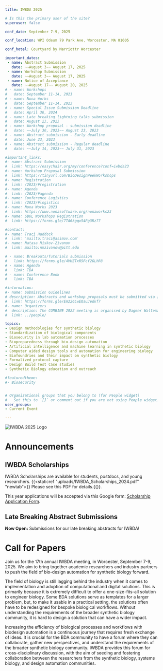 ```yaml
---
title: IWBDA 2025

# Is this the primary user of the site?
superuser: false

conf_date: September 7-9, 2025

conf_location: WPI Odeum 79 Park Ave, Worcester, MA 01605

conf_hotel: Courtyard by Marriottr Worcester

important_dates:
 - name: Abstract Submission
   date: ~~August 3~~ August 17, 2025
 - name: Workshop Submission
   date: ~~August 3~~ August 17, 2025
 - name: Notice of Acceptance
   date: ~~August 17~~ August 20, 2025
# - name: Workshops
#   date: September 11-14, 2023
# - name: Nona Works
#   date: September 11-14, 2023
# - name: Special Issue Submission Deadline
#   date: April 30, 2024
# - name: Late breaking lightning talks submission
#   date: August 23, 2023
# - name: Workshop proposal - submission deadline
#   date: ~~July 30, 2023~~ August 23, 2023
# - name: Abstract submission - Early deadline
#   date: June 23, 2023
# - name: Abstract submission - Regular deadline
#   date: ~~July 14, 2023~~ July 31, 2023

#important_links:
#- name: Abstract Submission
#  link: https://easychair.org/my/conference?conf=iwbda23
#- name: Workshop Proposal Submission
#  link: https://tinyurl.com/BioDesignWeekWorkshops
#- name: Registration
#  link: /2023/#registration
#- name: Agenda
#  link: /2023/#agenda
#- name: Conference Logistics
#  link: /2023/#logistics
#- name: Nona Works 2023
#  link: https://www.nonasoftware.org/nonaworks23
#- name: SBOL Workshops Registration
#  link: https://forms.gle/7TA6kgqx54Pg3Rz77

#contact:
#- name: Traci Haddock
#  link: 'mailto:traci@asimov.com'
#- name: Natasa Miskov-Zivanov
#  link: mailto:nmzivanov@pitt.edu

# - name: Breakouts/Tutorials submission
#   link: https://forms.gle/4VHZTxR5FcY2GLhR8
# - name: Agenda
#   link: TBA
# - name: Conference Book
#   link: TBA

#information:
#- name: Submission Guidelines
# description: Abstracts and workshop proposals must be submitted via [EasyChair](https://easychair.org/conferences/?conf=iwbda25). Submissions cannot exceed two pages (excluding figures and tables). If you do not have an EasyChair account, please create one by following the instructions specified [here](https://easychair.org/help/account_creation). We encourage abstracts for talks at IWBDA 2025 on ongoing research that may be submitted as a full journal paper later. We are currently in talks with ACS Synthetic Biology to set up a special issue on bio-design automation for such extended journal submissions.
#  link: https://forms.gle/Em226LwEQsuJedkf7
#- name: Organizers
#  description: The COMBINE 2022 meeting is organised by Dagmar Waltemath and Matthias König.
#  link: ../people/

topics:
- Design methodologies for synthetic biology
- Standardization of biological components
- Biosecurity in lab automation processes
- Biopreparedness through bio-design automation
- Artificial intelligence and machine learning in synthetic biology
- Computer aided design tools and automation for engineering biology
- Biofoundries and their impact on synthetic biology
- Formalized protocol capture
- Design Build Test Case studies
- Synthetic Biology education and outreach

#featuredtheme:
#- Biosecurity


# Organizational groups that you belong to (for People widget)
#   Set this to `[]` or comment out if you are not using People widget.
user_groups:
- Current Event

---
```

![IWBDA 2025 Logo](iwbda2025_logo.png)

# Announcements

## IWBDA Scholarships
IWBDA Scholarships are available for students, postdocs, and young researchers. {{<staticref "uploads/IWBDA_Scholarships_2024.pdf" "newtab">}} Please see this PDF for details.{{</staticref>}}.

This year applications will be accepted via this Google form: [Scholarship Application Form]( https://forms.gle/Pk2RrUt3CmNHunEv7).

## Late Breaking Abstract Submissions
<b>Now Open:</b> Submissions for our late breaking abstracts for IWBDA!


<!--
<b>Now Open:</b> Submissions for our late breaking lightning talks for IWBDA!

Submit a short abstract between 100-200 words in length to be considered for our late breaking lightning talks. You may also include up to one figure, but it’s not a requirement.
Abstracts must be submitted through the [IWBDA EasyChair](https://easychair.org/my/conference?conf=iwbda23). Submissions cannot exceed 200 words (or 1 page if figure is included).

If you do not have an EasyChair account, please create one by following the instructions specified [here](https://easychair.org/help/account_creation). Please check [Submission Guidelines](/2023/#submission-guidelines) for additional details including submission format.

Submissions are due by Wednesday, August 23. IWBDA will take place during [Bio Innovation Week](https://biodesign-automation-consortium.github.io/Bio-Innovation-Week/) and will include presentations selected from submitted abstracts, Birds of a Feather discussions, and breakout sessions on selected topics.
-->

# Call for Papers
Join us for the 17th annual IWBDA meeting, in Worcester, September 7-9, 2025. We aim to bring together academic researchers and industry partners to push the field of bio-design automation for synthetic biology forward.

The field of biology is still lagging behind the industry when it comes to implementation and adoption of computational and digital solutions. This is primarily because it is extremely difficult to offer a one-size-fits-all solution to engineer biology. Some BDA solutions serve as templates for a larger problem, but, to make it usable in a practical setting, the solutions often have to be redesigned for bespoke biological workflows. Without understanding the requirements of the broader synthetic biology community, it is hard to design a solution that can have a wider impact.

Increasing the efficiency of biological processes and workflows with biodesign automation is a continuous journey that requires fresh exchange of ideas. It is crucial for the BDA community to have a forum where they can collaborate, gather new perspectives, and understand the requirements of the broader synthetic biology community. IWBDA provides this forum for cross-disciplinary discussion, with the aim of seeding and fostering collaboration between the researchers from the synthetic biology, systems biology, and design automation communities.
